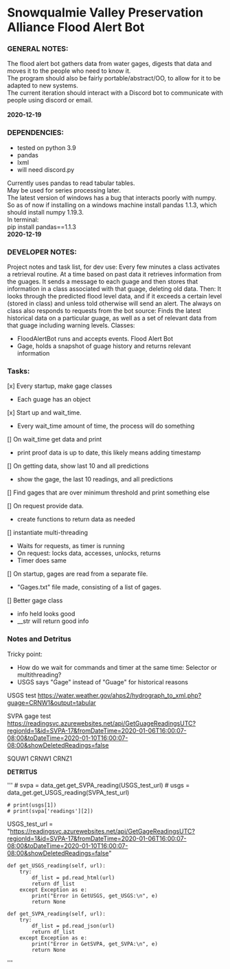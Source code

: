Snowqualmie Valley Preservation Alliance Flood Alert Bot
========================================================

### GENERAL NOTES:
The flood alert bot gathers data from water gages, digests that data and moves it to the people who need to know it.<br>
The program should also be fairly portable/abstract/OO, to allow for it to be adapted to new systems.<br>
The current iteration should interact with a Discord bot to communicate with people using discord or email.<br>
<br>**2020-12-19**


### DEPENDENCIES:
* tested on python 3.9
* pandas
* lxml
* will need discord.py


Currently uses pandas to read tabular tables.  
May be used for series processing later.  
The latest version of windows has a bug that interacts poorly with numpy. So as of now if installing on a windows machine install pandas 1.1.3, which should install numpy 1.19.3.  
In terminal:  
pip install pandas==1.1.3
<br>**2020-12-19**


### DEVELOPER NOTES:
Project notes and task list, for dev use:
Every few minutes a class activates a retrieval routine.
At a time based on past data it retrieves information from the guages.
It sends a message to each guage and then stores that information in a class
associated with that guage, deleting old data.
Then:
It looks through the predicted flood level data, and if it exceeds a certain level
(stored in class) and unless told otherwise will send an alert.
The always on class also responds to requests from the bot source:
Finds the latest historical data on a particular guage, as well as a set of relevant
data from that guage including warning levels.
Classes:
* FloodAlertBot runs and accepts events. Flood Alert Bot
* Gage, holds a snapshot of guage history and returns relevant information


### Tasks:

[x] Every startup, make gage classes
* Each guage has an object

[x] Start up and wait_time.
* Every wait_time amount of time, the process will do something

[] On wait_time get data and print
* print proof data is up to date, this likely means adding timestamp

[] On getting data, show last 10 and all predictions
* show the gage, the last 10 readings, and all predictions

[] Find gages that are over minimum threshold and print something else

[] On request provide data.
* create functions to return data as needed

[] instantiate multi-threading
* Waits for requests, as timer is running
* On request: locks data, accesses, unlocks, returns
* Timer does same

[] On startup, gages are read from a separate file.
* "Gages.txt" file made, consisting of a list of gages.

[] Better gage class
* info held looks good
* __str will return good info



### **Notes and Detritus**
Tricky point:
* How do we wait for commands and timer at the same time: Selector or multithreading?
* USGS says "Gage" instead of "Guage" for historical reasons

USGS test
https://water.weather.gov/ahps2/hydrograph_to_xml.php?guage=CRNW1&output=tabular

SVPA gage test
https://readingsvc.azurewebsites.net/api/GetGuageReadingsUTC?regionId=1&id=SVPA-17&fromDateTime=2020-01-06T16:00:07-08:00&toDateTime=2020-01-10T16:00:07-08:00&showDeletedReadings=false

SQUW1
CRNW1
CRNZ1 


**DETRITUS**

'''
    # svpa = data_get.get_SVPA_reading(USGS_test_url)
    # usgs = data_get.get_USGS_reading(SVPA_test_url)
    
    # print(usgs[1])
    # print(svpa['readings'][2])


USGS_test_url = "https://readingsvc.azurewebsites.net/api/GetGageReadingsUTC?regionId=1&id=SVPA-17&fromDateTime=2020-01-06T16:00:07-08:00&toDateTime=2020-01-10T16:00:07-08:00&showDeletedReadings=false"

    def get_USGS_reading(self, url):
        try:
            df_list = pd.read_html(url)
            return df_list
        except Exception as e:
            print("Error in GetUSGS, get_USGS:\n", e)
            return None

    def get_SVPA_reading(self, url):
        try:
            df_list = pd.read_json(url)
            return df_list
        except Exception as e:
            print("Error in GetSVPA, get_SVPA:\n", e)
            return None
'''